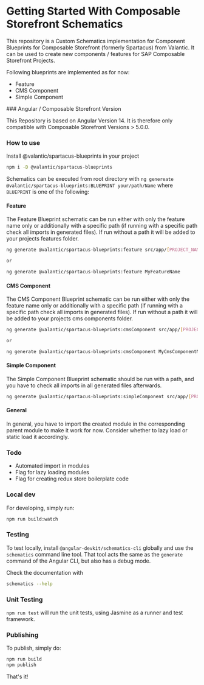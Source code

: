 # Getting Started With Composable Storefront Schematics

This repository is a Custom Schematics implementation for Component Blueprints for Composable Storefront (formerly Spartacus) 
from Valantic. It can be used to create new components / features for SAP Composable Storefront Projects.

Following blueprints are implemented as for now:
- Feature
- CMS Component
- Simple Component

### Angular / Composable Storefront Version

This Repository is based on Angular Version 14. It is therefore only compatible with Composable Storefront Versions > 5.0.0.

### How to use

Install @valantic/spartacus-blueprints in your project

```bash
npm i -D @valantic/spartacus-blueprints
```

Schematics can be executed from root directory with `ng genereate @valantic/spartacus-blueprints:BLUEPRINT your/path/Name` where `BLUEPRINT` is one of the following:

#### Feature

The Feature Blueprint schematic can be run either with only the feature name only or additionally with a specific path (if running with a specific path check all imports in generated files). If run without a path it will be added to your projects features folder.

```bash
ng generate @valantic/spartacus-blueprints:feature src/app/[PROJECT_NAME]/features/MyFeatureName

or

ng generate @valantic/spartacus-blueprints:feature MyFeatureName
```

#### CMS Component

The CMS Component Blueprint schematic can be run either with only the feature name only or additionally with a specific path (if running with a specific path check all imports in generated files). If run without a path it will be added to your projects cms components folder.

```bash
ng generate @valantic/spartacus-blueprints:cmsComponent src/app/[PROJECT_NAME]/features/cms/components/MyCmsComponentName

or

ng generate @valantic/spartacus-blueprints:cmsComponent MyCmsComponentName
```

#### Simple Component

The Simple Component Blueprint schematic should be run with a path, and you have to check all imports in all generated files afterwards.

```bash
ng generate @valantic/spartacus-blueprints:simpleComponent src/app/[PROJECT_NAME]/your/path/MySimpleComponentName
```

#### General

In general, you have to import the created module in the corresponding parent module to make it work for now. Consider whether to lazy load or static load it accordingly.

### Todo

- Automated import in modules
- Flag for lazy loading modules
- Flag for creating redux store boilerplate code

### Local dev

For developing, simply run:

```bash
npm run build:watch
```

### Testing

To test locally, install `@angular-devkit/schematics-cli` globally and use the `schematics` command line tool. That tool acts the same as the `generate` command of the Angular CLI, but also has a debug mode.

Check the documentation with

```bash
schematics --help
```

### Unit Testing

`npm run test` will run the unit tests, using Jasmine as a runner and test framework.

### Publishing

To publish, simply do:

```bash
npm run build
npm publish
```

That's it!
